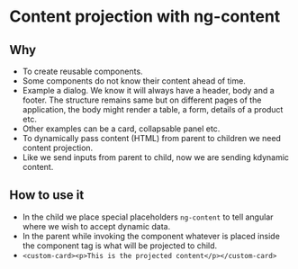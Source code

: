 # Content projection with ng-content

## Why

- To create reusable components.
- Some components do not know their content ahead of time.
- Example a dialog. We know it will always have a header, body and a footer. The structure remains same but on different pages
 of the application, the body might render a table, a form, details of a product etc.
- Other examples can be a card, collapsable panel etc.
- To dynamically pass content (HTML) from parent to children we need content projection.
- Like we send inputs from parent to child, now we are sending kdynamic content.

## How to use it

- In the child we place special placeholders `ng-content` to tell angular where we wish to accept dynamic data.
- In the parent while invoking the component whatever is placed inside the component tag is what will be projected to child.
- `<custom-card><p>This is the projected content</p></custom-card>`

